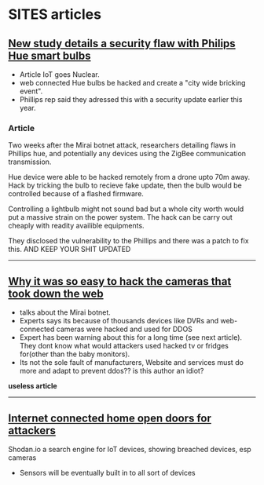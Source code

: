 # SITES articles

## [New study details a security flaw with Philips Hue smart bulbs](https://www.cnet.com/news/new-study-details-a-security-flaw-with-philips-hue-smart-bulbs/)

- Article IoT goes Nuclear.
- web connected Hue bulbs be hacked and create a "city wide bricking event".
- Phillips rep said they adressed this with a security update earlier this year.

### Article

Two weeks after the Mirai botnet attack, researchers detailing flaws in Phillips hue, and potentially any devices using the ZigBee communication transmission.

Hue device were able to be hacked remotely from a drone upto 70m away. Hack by tricking the bulb to recieve fake update, then the bulb would be controlled because of a flashed firmware.

Controlling a lightbulb might not sound bad but a whole city worth would put a massive strain on the power system. The hack can be carry out cheaply with readity availible equipments.

They disclosed the vulnerability to the Phillips and there was a patch to fix this.
AND KEEP YOUR SHIT UPDATED

---

## [Why it was so easy to hack the cameras that took down the web](https://www.cnet.com/how-to/ddos-iot-connected-devices-easily-hacked-internet-outage-webcam-dvr/)

- talks about the Mirai botnet.
- Experts says its because of thousands devices like DVRs and web-connected cameras were hacked and used for DDOS
- Expert has been warning about this for a long time (see next article). They dont know what would attackers used hacked tv or fridges for(other than the baby monitors).
- Its not the sole fault of manufacturers, Website and services must do more and adapt to prevent ddos?? is this author an idiot?

__useless article__

---

## [Internet connected home open doors for attackers](https://www.cnet.com/news/internet-connected-homes-open-the-door-to-hackers/)

Shodan.io a search engine for IoT devices, showing breached devices, esp cameras

- Sensors will be eventually built in to all sort of devices
